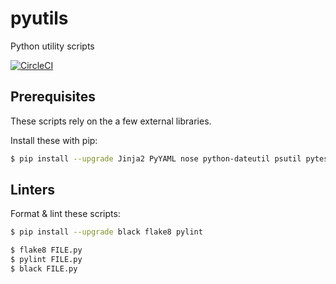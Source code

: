 # pyutils
Python utility scripts

[![CircleCI](https://circleci.com/gh/mikemadden42/pyutils.svg?style=svg)](https://circleci.com/gh/mikemadden42/pyutils)

## Prerequisites
These scripts rely on the a few external libraries.

Install these with pip:

```bash
$ pip install --upgrade Jinja2 PyYAML nose python-dateutil psutil pytest requests six slacker
```
## Linters

Format & lint these scripts:

```bash
$ pip install --upgrade black flake8 pylint
```

```bash
$ flake8 FILE.py
$ pylint FILE.py
$ black FILE.py
```
